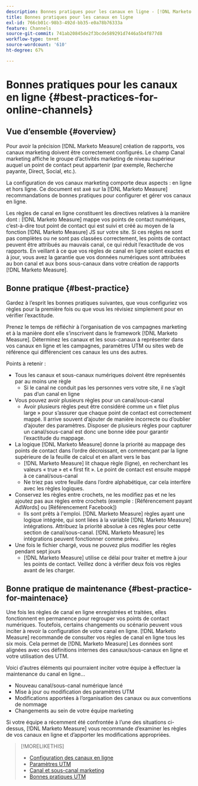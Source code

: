 ```yaml
---
description: Bonnes pratiques pour les canaux en ligne - [!DNL Marketo Measure]
title: Bonnes pratiques pour les canaux en ligne
exl-id: 766cb01c-98b3-492d-bb35-e0a78b76333a
feature: Channels
source-git-commit: 741ab20845de2f3bcde589291d7446a5b4f877d8
workflow-type: tm+mt
source-wordcount: '610'
ht-degree: 67%

---
```


# Bonnes pratiques pour les canaux en ligne {#best-practices-for-online-channels}

## Vue d’ensemble {#overview}

Pour avoir la précision [!DNL Marketo Measure] création de rapports, vos canaux marketing doivent être correctement configurés. Le champ Canal marketing affiche le groupe d’activités marketing de niveau supérieur auquel un point de contact peut appartenir (par exemple, Recherche payante, Direct, Social, etc.).

La configuration de vos canaux marketing comporte deux aspects : en ligne et hors ligne. Ce document est axé sur la [!DNL Marketo Measure] recommandations de bonnes pratiques pour configurer et gérer vos canaux en ligne.

Les règles de canal en ligne constituent les directives relatives à la manière dont : [!DNL Marketo Measure] mappe vos points de contact numériques, c’est-à-dire tout point de contact qui est suivi et créé au moyen de la fonction [!DNL Marketo Measure] JS sur votre site. Si ces règles ne sont pas complètes ou ne sont pas classées correctement, les points de contact peuvent être attribués au mauvais canal, ce qui réduit l’exactitude de vos rapports. En veillant à ce que vos règles de canal en ligne soient exactes et à jour, vous avez la garantie que vos données numériques sont attribuées au bon canal et aux bons sous-canaux dans votre création de rapports [!DNL Marketo Measure].

## Bonne pratique {#best-practice}

Gardez à l’esprit les bonnes pratiques suivantes, que vous configuriez vos règles pour la première fois ou que vous les révisiez simplement pour en vérifier l’exactitude.

Prenez le temps de réfléchir à l’organisation de vos campagnes marketing et à la manière dont elle s’inscrivent dans le framework [!DNL Marketo Measure]. Déterminez les canaux et les sous-canaux à représenter dans vos canaux en ligne et les campagnes, paramètres UTM ou sites web de référence qui différencient ces canaux les uns des autres.

Points à retenir :

* Tous les canaux et sous-canaux numériques doivent être représentés par au moins une règle
   * Si le canal ne conduit pas les personnes vers votre site, il ne s’agit pas d’un canal en ligne
* Vous pouvez avoir plusieurs règles pour un canal/sous-canal
   * Avoir plusieurs règles peut être considéré comme un « filet plus large » pour s’assurer que chaque point de contact est correctement mappé. Il arrive souvent d’ajouter de manière incorrecte ou d’oublier d’ajouter des paramètres. Disposer de plusieurs règles pour capturer un canal/sous-canal est donc une bonne idée pour garantir l’exactitude du mappage.
* La logique [!DNL Marketo Measure] donne la priorité au mappage des points de contact dans l’ordre décroissant, en commençant par la ligne supérieure de la feuille de calcul et en allant vers le bas
   * [!DNL Marketo Measure] lit chaque règle (ligne), en recherchant les valeurs « true » et « first fit ». Le point de contact est ensuite mappé à ce canal/sous-canal
   * Ne triez pas votre feuille dans l’ordre alphabétique, car cela interfère avec les règles logiques.
* Conservez les règles entre crochets, ne les modifiez pas et ne les ajoutez pas aux règles entre crochets (exemple : [Référencement payant AdWords] ou [Référencement Facebook])
   * Ils sont prêts à l&#39;emploi. [!DNL Marketo Measure] règles ayant une logique intégrée, qui sont liées à la variable [!DNL Marketo Measure] intégrations. Attribuez la priorité absolue à ces règles pour cette section de canal/sous-canal. [!DNL Marketo Measure] les intégrations peuvent fonctionner comme prévu.
* Une fois le fichier chargé, vous ne pouvez plus modifier les règles pendant sept jours
   * [!DNL Marketo Measure] utilise ce délai pour traiter et mettre à jour les points de contact. Veillez donc à vérifier deux fois vos règles avant de les charger.

## Bonne pratique de maintenance {#best-practice-for-maintenace}

Une fois les règles de canal en ligne enregistrées et traitées, elles fonctionnent en permanence pour regrouper vos points de contact numériques. Toutefois, certains changements ou scénario peuvent vous inciter à revoir la configuration de votre canal en ligne. [!DNL Marketo Measure] recommande de consulter vos règles de canal en ligne tous les six mois. Cela permet de [!DNL Marketo Measure] Les données sont alignées avec vos définitions internes des canaux/sous-canaux en ligne et votre utilisation des UTM.

Voici d’autres éléments qui pourraient inciter votre équipe à effectuer la maintenance du canal en ligne...

* Nouveau canal/sous-canal numérique lancé
* Mise à jour ou modification des paramètres UTM
* Modifications apportées à l’organisation des canaux ou aux conventions de nommage
* Changements au sein de votre équipe marketing

Si votre équipe a récemment été confrontée à l’une des situations ci-dessus, [!DNL Marketo Measure] vous recommande d’examiner les règles de vos canaux en ligne et d’apporter les modifications appropriées.

>[!MORELIKETHIS]
>
>* [Configuration des canaux en ligne](/help/channel-tracking-and-setup/online-channels/online-custom-channel-setup.md)
>* [Paramètres UTM](/help/channel-tracking-and-setup/online-channels/utm-parameters.md)
>* [Canal et sous-canal marketing](/help/channel-tracking-and-setup/online-channels/marketing-channels-and-subchannels.md)
>* [Bonnes pratiques UTM](/help/channel-tracking-and-setup/online-channels/best-practices-for-setting-up-utm-parameters.md)
